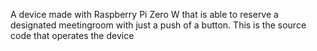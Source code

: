 A device made with Raspberry Pi Zero W that is able to reserve a designated meetingroom with just a push of a button. This is the source code that operates the device
